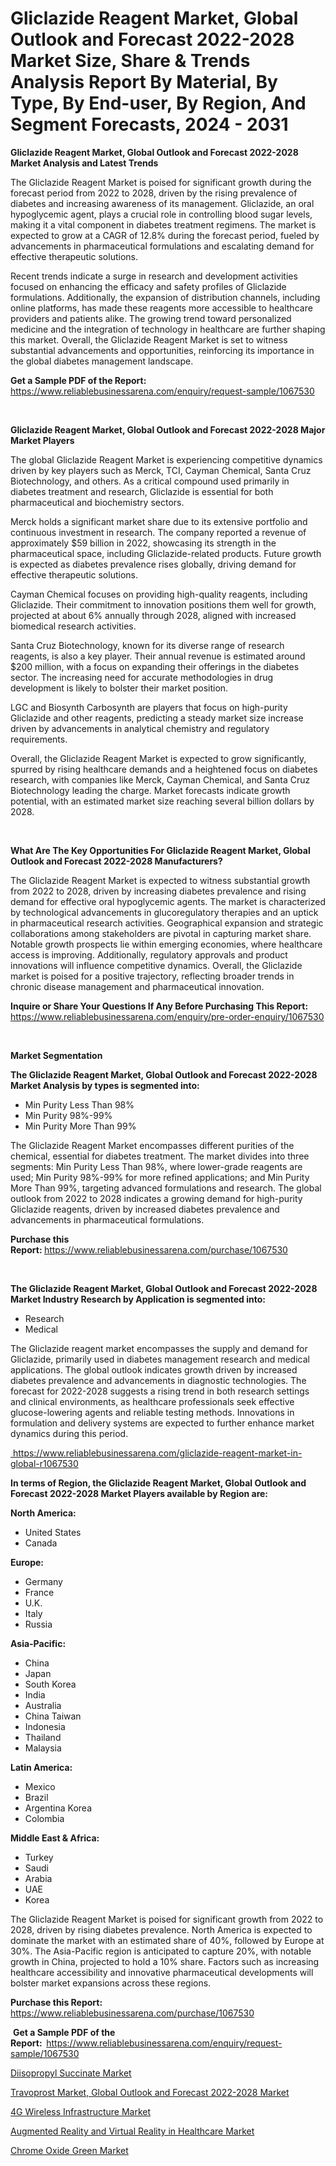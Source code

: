 <p><h1>Gliclazide Reagent Market, Global Outlook and Forecast 2022-2028 Market Size, Share & Trends Analysis Report By Material, By Type, By End-user, By Region, And Segment Forecasts, 2024 - 2031</h1></p><p><strong>Gliclazide Reagent Market, Global Outlook and Forecast 2022-2028 Market Analysis and Latest Trends</strong></p>
<p><p>The Gliclazide Reagent Market is poised for significant growth during the forecast period from 2022 to 2028, driven by the rising prevalence of diabetes and increasing awareness of its management. Gliclazide, an oral hypoglycemic agent, plays a crucial role in controlling blood sugar levels, making it a vital component in diabetes treatment regimens. The market is expected to grow at a CAGR of 12.8% during the forecast period, fueled by advancements in pharmaceutical formulations and escalating demand for effective therapeutic solutions.</p><p>Recent trends indicate a surge in research and development activities focused on enhancing the efficacy and safety profiles of Gliclazide formulations. Additionally, the expansion of distribution channels, including online platforms, has made these reagents more accessible to healthcare providers and patients alike. The growing trend toward personalized medicine and the integration of technology in healthcare are further shaping this market. Overall, the Gliclazide Reagent Market is set to witness substantial advancements and opportunities, reinforcing its importance in the global diabetes management landscape.</p></p>
<p><strong>Get a Sample PDF of the Report:&nbsp;</strong> <a href="https://www.reliablebusinessarena.com/enquiry/request-sample/1067530">https://www.reliablebusinessarena.com/enquiry/request-sample/1067530</a></p>
<p>&nbsp;</p>
<p><strong>Gliclazide Reagent Market, Global Outlook and Forecast 2022-2028 Major Market Players</strong></p>
<p><p>The global Gliclazide Reagent Market is experiencing competitive dynamics driven by key players such as Merck, TCI, Cayman Chemical, Santa Cruz Biotechnology, and others. As a critical compound used primarily in diabetes treatment and research, Gliclazide is essential for both pharmaceutical and biochemistry sectors.</p><p>Merck holds a significant market share due to its extensive portfolio and continuous investment in research. The company reported a revenue of approximately $59 billion in 2022, showcasing its strength in the pharmaceutical space, including Gliclazide-related products. Future growth is expected as diabetes prevalence rises globally, driving demand for effective therapeutic solutions.</p><p>Cayman Chemical focuses on providing high-quality reagents, including Gliclazide. Their commitment to innovation positions them well for growth, projected at about 6% annually through 2028, aligned with increased biomedical research activities.</p><p>Santa Cruz Biotechnology, known for its diverse range of research reagents, is also a key player. Their annual revenue is estimated around $200 million, with a focus on expanding their offerings in the diabetes sector. The increasing need for accurate methodologies in drug development is likely to bolster their market position.</p><p>LGC and Biosynth Carbosynth are players that focus on high-purity Gliclazide and other reagents, predicting a steady market size increase driven by advancements in analytical chemistry and regulatory requirements. </p><p>Overall, the Gliclazide Reagent Market is expected to grow significantly, spurred by rising healthcare demands and a heightened focus on diabetes research, with companies like Merck, Cayman Chemical, and Santa Cruz Biotechnology leading the charge. Market forecasts indicate growth potential, with an estimated market size reaching several billion dollars by 2028.</p></p>
<p>&nbsp;</p>
<p><strong>What Are The Key Opportunities For Gliclazide Reagent Market, Global Outlook and Forecast 2022-2028 Manufacturers?</strong></p>
<p><p>The Gliclazide Reagent Market is expected to witness substantial growth from 2022 to 2028, driven by increasing diabetes prevalence and rising demand for effective oral hypoglycemic agents. The market is characterized by technological advancements in glucoregulatory therapies and an uptick in pharmaceutical research activities. Geographical expansion and strategic collaborations among stakeholders are pivotal in capturing market share. Notable growth prospects lie within emerging economies, where healthcare access is improving. Additionally, regulatory approvals and product innovations will influence competitive dynamics. Overall, the Gliclazide market is poised for a positive trajectory, reflecting broader trends in chronic disease management and pharmaceutical innovation.</p></p>
<p><strong>Inquire or Share Your Questions If Any Before Purchasing This Report:</strong> <a href="https://www.reliablebusinessarena.com/enquiry/pre-order-enquiry/1067530">https://www.reliablebusinessarena.com/enquiry/pre-order-enquiry/1067530</a></p>
<p>&nbsp;</p>
<p><strong>Market Segmentation</strong></p>
<p><strong>The Gliclazide Reagent Market, Global Outlook and Forecast 2022-2028 Market Analysis by types is segmented into:</strong></p>
<p><ul><li>Min Purity Less Than 98%</li><li>Min Purity 98%-99%</li><li>Min Purity More Than 99%</li></ul></p>
<p><p>The Gliclazide Reagent Market encompasses different purities of the chemical, essential for diabetes treatment. The market divides into three segments: Min Purity Less Than 98%, where lower-grade reagents are used; Min Purity 98%-99% for more refined applications; and Min Purity More Than 99%, targeting advanced formulations and research. The global outlook from 2022 to 2028 indicates a growing demand for high-purity Gliclazide reagents, driven by increased diabetes prevalence and advancements in pharmaceutical formulations.</p></p>
<p><strong>Purchase this Report:&nbsp;</strong><a href="https://www.reliablebusinessarena.com/purchase/1067530">https://www.reliablebusinessarena.com/purchase/1067530</a></p>
<p>&nbsp;</p>
<p><strong>The Gliclazide Reagent Market, Global Outlook and Forecast 2022-2028 Market Industry Research by Application is segmented into:</strong></p>
<p><ul><li>Research</li><li>Medical</li></ul></p>
<p><p>The Gliclazide reagent market encompasses the supply and demand for Gliclazide, primarily used in diabetes management research and medical applications. The global outlook indicates growth driven by increased diabetes prevalence and advancements in diagnostic technologies. The forecast for 2022-2028 suggests a rising trend in both research settings and clinical environments, as healthcare professionals seek effective glucose-lowering agents and reliable testing methods. Innovations in formulation and delivery systems are expected to further enhance market dynamics during this period.</p></p>
<p><a href="https://www.reliablebusinessarena.com/gliclazide-reagent-market-in-global-r1067530">&nbsp;https://www.reliablebusinessarena.com/gliclazide-reagent-market-in-global-r1067530</a></p>
<p><strong>In terms of Region, the Gliclazide Reagent Market, Global Outlook and Forecast 2022-2028 Market Players available by Region are:</strong></p>
<p>
    <p> <strong> North America: </strong>
        <ul>
            <li>United States</li>
            <li>Canada</li>
        </ul>
        </p> 
    <p> <strong> Europe: </strong>
        <ul>
            <li>Germany</li>
            <li>France</li>
            <li>U.K.</li>
            <li>Italy</li>
            <li>Russia</li>
        </ul>
        </p> 
    <p> <strong> Asia-Pacific: </strong>
        <ul>
            <li>China</li>
            <li>Japan</li>
            <li>South Korea</li>
            <li>India</li>
            <li>Australia</li>
            <li>China Taiwan</li>
            <li>Indonesia</li>
            <li>Thailand</li>
            <li>Malaysia</li>
        </ul>
        </p> 
    <p> <strong> Latin America: </strong>
        <ul>
            <li>Mexico</li>
            <li>Brazil</li>
            <li>Argentina Korea</li>
            <li>Colombia</li>
        </ul>
        </p> 
    <p> <strong> Middle East & Africa: </strong>
        <ul>
            <li>Turkey</li>
            <li>Saudi</li>
            <li>Arabia</li>
            <li>UAE</li>
            <li>Korea</li>
        </ul>
    </p>
    </p>
<p><p>The Gliclazide Reagent Market is poised for significant growth from 2022 to 2028, driven by rising diabetes prevalence. North America is expected to dominate the market with an estimated share of 40%, followed by Europe at 30%. The Asia-Pacific region is anticipated to capture 20%, with notable growth in China, projected to hold a 10% share. Factors such as increasing healthcare accessibility and innovative pharmaceutical developments will bolster market expansions across these regions.</p></p>
<p><strong>Purchase this Report: </strong><a href="https://www.reliablebusinessarena.com/purchase/1067530">https://www.reliablebusinessarena.com/purchase/1067530</a></p>
<p>&nbsp;<strong>Get a Sample PDF of the Report:&nbsp;&nbsp;</strong><a href="https://www.reliablebusinessarena.com/enquiry/request-sample/1067530">https://www.reliablebusinessarena.com/enquiry/request-sample/1067530</a></p>
<p><strong></strong></p>
<p><p><a href="https://issuu.com/reportprime-2/docs/diisopropyl-succinate-market-size-2_cbb1d0900e22cd">Diisopropyl Succinate Market</a></p><p><a href="https://github.com/lylyparadise/Market-Research-Report-List-5/blob/main/travoprost-market-global-outlook-and-forecast-2022-2028-market.md">Travoprost Market, Global Outlook and Forecast 2022-2028 Market</a></p><p><a href="https://medium.com/@jakobeblake56/the-4g-wireless-infrastructure-market-decisions-are-mostly-driven-by-resource-optimization-and-a5073f866bb5">4G Wireless Infrastructure Market</a></p><p><a href="https://medium.com/@rosebarnett1936/what-is-augmented-reality-and-virtual-reality-in-healthcare-market-0d5845ff9e57">Augmented Reality and Virtual Reality in Healthcare Market</a></p><p><a href="https://issuu.com/reportprime-2/docs/chrome-oxide-green-market-size-2030_b80b95bcd15e02">Chrome Oxide Green Market</a></p></p>